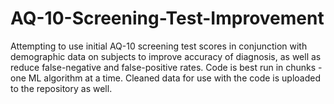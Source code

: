 # AQ-10-Screening-Test-Improvement
Attempting to use initial AQ-10 screening test scores in conjunction with demographic data on subjects to improve accuracy of diagnosis, as well as reduce false-negative and false-positive rates. Code is best run in chunks - one ML algorithm at a time. Cleaned data for use with the code is uploaded to the repository as well. 
